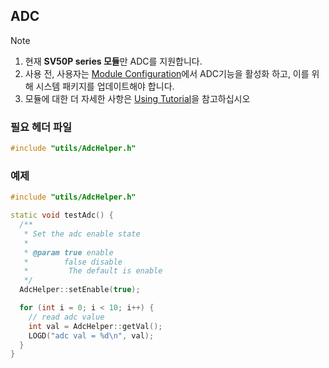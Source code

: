 ## ADC

> [!Note]
>
> 1. 현재 **SV50P series 모듈**만 ADC를 지원합니다.
> 2. 사용 전, 사용자는 [Module Configuration](https://superv.flythings.cn)에서 ADC기능을 활성화 하고, 이를 위해 시스템 패키지를 업데이트해야 합니다.
> 3. 모듈에 대한 더 자세한 사항은 [Using Tutorial](core_module.md)을 참고하십시오

### 필요 헤더 파일

  ```c++
  #include "utils/AdcHelper.h"
  ```

### 예제

  ```c++
  #include "utils/AdcHelper.h"

  static void testAdc() {
	/**
	 * Set the adc enable state
	 *
	 * @param true enable
	 *        false disable
	 *         The default is enable
	 */
	AdcHelper::setEnable(true);

	for (int i = 0; i < 10; i++) {
	  // read adc value
	  int val = AdcHelper::getVal();
	  LOGD("adc val = %d\n", val);
	}
  }
  ```